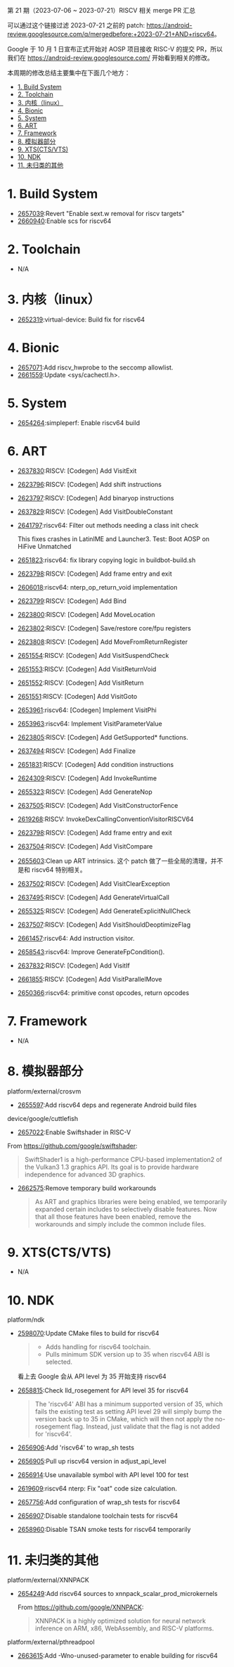 第 21 期（2023-07-06 ~ 2023-07-21）RISCV 相关 merge PR 汇总

可以通过这个链接过滤 2023-07-21 之前的 patch: <https://android-review.googlesource.com/q/mergedbefore:+2023-07-21+AND+riscv64>。

Google 于 10 月 1 日宣布正式开始对 AOSP 项目接收 RISC-V 的提交 PR，所以我们在 <https://android-review.googlesource.com/> 开始看到相关的修改。

本周期的修改总结主要集中在下面几个地方：

<!-- TOC -->

- [1. Build System](#1-build-system)
- [2. Toolchain](#2-toolchain)
- [3. 内核（linux）](#3-内核linux)
- [4. Bionic](#4-bionic)
- [5. System](#5-system)
- [6. ART](#6-art)
- [7. Framework](#7-framework)
- [8. 模拟器部分](#8-模拟器部分)
- [9. XTS(CTS/VTS)](#9-xtsctsvts)
- [10. NDK](#10-ndk)
- [11. 未归类的其他](#11-未归类的其他)

<!-- /TOC -->

# 1. Build System

- [2657039][2657039]:Revert "Enable sext.w removal for riscv targets"
- [2660940][2660940]:Enable scs for riscv64

# 2. Toolchain

- N/A

# 3. 内核（linux）

- [2652319][2652319]:virtual-device: Build fix for riscv64

# 4. Bionic

- [2657071][2657071]:Add riscv_hwprobe to the seccomp allowlist.
- [2661559][2661559]:Update <sys/cachectl.h>.

# 5. System

- [2654264][2654264]:simpleperf: Enable riscv64 build

# 6. ART

- [2637830][2637830]:RISCV: [Codegen] Add VisitExit
- [2623796][2623796]:RISCV: [Codegen] Add shift instructions
- [2623797][2623797]:RISCV: [Codegen] Add binaryop instructions
- [2637829][2637829]:RISCV: [Codegen] Add VisitDoubleConstant
- [2641797][2641797]:riscv64: Filter out methods needing a class init check

  This fixes crashes in LatinIME and Launcher3.
  Test: Boot AOSP on HiFive Unmatched

- [2651823][2651823]:riscv64: fix library copying logic in buildbot-build.sh
- [2623798][2623798]:RISCV: [Codegen] Add frame entry and exit
- [2606018][2606018]:riscv64: nterp_op_return_void implementation
- [2623799][2623799]:RISCV: [Codegen] Add Bind
- [2623800][2623800]:RISCV: [Codegen] Add MoveLocation
- [2623802][2623802]:RISCV: [Codegen] Save/restore core/fpu registers
- [2623808][2623808]:RISCV: [Codegen] Add MoveFromReturnRegister
- [2651554][2651554]:RISCV: [Codegen] Add VisitSuspendCheck
- [2651553][2651553]:RISCV: [Codegen] Add VisitReturnVoid
- [2651552][2651552]:RISCV: [Codegen] Add VisitReturn
- [2651551][2651551]:RISCV: [Codegen] Add VisitGoto
- [2653961][2653961]:riscv64: [Codegen] Implement VisitPhi
- [2653963][2653963]:riscv64: Implement VisitParameterValue
- [2623805][2623805]:RISCV: [Codegen] Add GetSupported* functions.
- [2637494][2637494]:RISCV: [Codegen] Add Finalize
- [2651831][2651831]:RISCV: [Codegen] Add condition instructions
- [2624309][2624309]:RISCV: [Codegen] Add InvokeRuntime
- [2655323][2655323]:RISCV: [Codegen] Add GenerateNop
- [2637505][2637505]:RISCV: [Codegen] Add VisitConstructorFence
- [2619268][2619268]:RISCV: InvokeDexCallingConventionVisitorRISCV64
- [2623798][2623798]:RISCV: [Codegen] Add frame entry and exit
- [2637504][2637504]:RISCV: [Codegen] Add VisitCompare
- [2655603][2655603]:Clean up ART intrinsics. 这个 patch 做了一些全局的清理，并不是和 riscv64 特别相关。
- [2637502][2637502]:RISCV: [Codegen] Add VisitClearException
- [2637495][2637495]:RISCV: [Codegen] Add GenerateVirtualCall
- [2655325][2655325]:RISCV: [Codegen] Add GenerateExplicitNullCheck
- [2637507][2637507]:RISCV: [Codegen] Add VisitShouldDeoptimizeFlag
- [2661457][2661457]:riscv64: Add instruction visitor.
- [2658543][2658543]:riscv64: Improve GenerateFpCondition().
- [2637832][2637832]:RISCV: [Codegen] Add VisitIf
- [2661855][2661855]:RISCV: [Codegen] Add VisitParallelMove
- [2650366][2650366]:riscv64: primitive const opcodes, return opcodes

# 7. Framework

- N/A

# 8. 模拟器部分

platform/external/crosvm
- [2655597][2655597]:Add riscv64 deps and regenerate Android build files

device/google/cuttlefish
- [2657022][2657022]:Enable Swiftshader in RISC-V

From <https://github.com/google/swiftshader>:
> SwiftShader1 is a high-performance CPU-based implementation2 of the Vulkan3 1.3 graphics API. Its goal is to provide hardware independence for advanced 3D graphics.

- [2662575][2662575]:Remove temporary build workarounds

  > As ART and graphics libraries were being enabled, we temporarily
  > expanded certain includes to selectively disable features. Now that all
  > those features have been enabled, remove the workarounds and simply
  > include the common include files.

# 9. XTS(CTS/VTS)

- N/A

# 10. NDK

platform/ndk

- [2598070][2598070]:Update CMake files to build for riscv64
  
  > * Adds handling for riscv64 toolchain.
  > * Pulls minimum SDK version up to 35 when riscv64 ABI is selected.
  
  看上去 Google 会从 API level 为 35 开始支持 riscv64

- [2658815][2658815]:Check lld_rosegement for API level 35 for riscv64

  > The 'riscv64' ABI has a minimum supported version of 35, which fails the
  > existing test as setting API level 29 will simply bump the version back
  > up to 35 in CMake, which will then not apply the no-rosegement flag.
  > Instead, just validate that the flag is not added for 'riscv64'.

- [2656906][2656906]:Add 'riscv64' to wrap_sh tests
- [2656905][2656905]:Pull up riscv64 version in adjust_api_level
- [2656914][2656914]:Use unavailable symbol with API level 100 for test
- [2619609][2619609]:riscv64 nterp: Fix "oat" code size calculation.
- [2657756][2657756]:Add configuration of wrap_sh tests for riscv64
- [2656907][2656907]:Disable standalone toolchain tests for riscv64
- [2658960][2658960]:Disable TSAN smoke tests for riscv64 temporarily


# 11. 未归类的其他

platform/external/XNNPACK
- [2654249][2654249]:Add riscv64 sources to xnnpack_scalar_prod_microkernels
  
  From <https://github.com/google/XNNPACK>:
  > XNNPACK is a highly optimized solution for neural network inference on ARM, x86, WebAssembly, and RISC-V platforms.

platform/external/pthreadpool
- [2663615][2663615]:Add -Wno-unused-parameter to enable building for riscv64

[2637830]:https://android-review.googlesource.com/c/platform/art/+/2637830
[2623796]:https://android-review.googlesource.com/c/platform/art/+/2623796
[2623797]:https://android-review.googlesource.com/c/platform/art/+/2623797
[2637829]:https://android-review.googlesource.com/c/platform/art/+/2637829
[2641797]:https://android-review.googlesource.com/c/platform/art/+/2641797
[2651823]:https://android-review.googlesource.com/c/platform/art/+/2651823
[2623798]:https://android-review.googlesource.com/c/platform/art/+/2623798
[2652319]:https://android-review.googlesource.com/c/kernel/common-modules/virtual-device/+/2652319
[2606018]:https://android-review.googlesource.com/c/platform/art/+/2606018
[2623799]:https://android-review.googlesource.com/c/platform/art/+/2623799
[2623800]:https://android-review.googlesource.com/c/platform/art/+/2623800
[2623802]:https://android-review.googlesource.com/c/platform/art/+/2623802
[2623808]:https://android-review.googlesource.com/c/platform/art/+/2623808
[2651554]:https://android-review.googlesource.com/c/platform/art/+/2651554
[2651553]:https://android-review.googlesource.com/c/platform/art/+/2651553
[2651552]:https://android-review.googlesource.com/c/platform/art/+/2651552
[2651551]:https://android-review.googlesource.com/c/platform/art/+/2651551
[2653961]:https://android-review.googlesource.com/c/platform/art/+/2653961
[2653963]:https://android-review.googlesource.com/c/platform/art/+/2653963
[2623805]:https://android-review.googlesource.com/c/platform/art/+/2623805
[2654264]:https://android-review.googlesource.com/c/platform/system/extras/+/2654264
[2637494]:https://android-review.googlesource.com/c/platform/art/+/2637494
[2651831]:https://android-review.googlesource.com/c/platform/art/+/2651831
[2624309]:https://android-review.googlesource.com/c/platform/art/+/2624309
[2655323]:https://android-review.googlesource.com/c/platform/art/+/2655323
[2637505]:https://android-review.googlesource.com/c/platform/art/+/2637505
[2619268]:https://android-review.googlesource.com/c/platform/art/+/2619268
[2623798]:https://android-review.googlesource.com/c/platform/art/+/2623798
[2637504]:https://android-review.googlesource.com/c/platform/art/+/2637504
[2598070]:https://android-review.googlesource.com/c/platform/ndk/+/2598070
[2655597]:https://android-review.googlesource.com/c/platform/external/crosvm/+/2655597
[2655603]:https://android-review.googlesource.com/c/platform/art/+/2655603
[2637502]:https://android-review.googlesource.com/c/platform/art/+/2637502
[2637495]:https://android-review.googlesource.com/c/platform/art/+/2637495
[2655325]:https://android-review.googlesource.com/c/platform/art/+/2655325
[2657071]:https://android-review.googlesource.com/c/platform/bionic/+/2657071
[2658815]:https://android-review.googlesource.com/c/platform/ndk/+/2658815
[2656906]:https://android-review.googlesource.com/c/platform/ndk/+/2656906
[2656905]:https://android-review.googlesource.com/c/platform/ndk/+/2656905
[2656914]:https://android-review.googlesource.com/c/platform/ndk/+/2656914
[2657039]:https://android-review.googlesource.com/c/platform/build/soong/+/2657039
[2637507]:https://android-review.googlesource.com/c/platform/art/+/2637507
[2619609]:https://android-review.googlesource.com/c/platform/art/+/2619609
[2657756]:https://android-review.googlesource.com/c/platform/ndk/+/2657756
[2656907]:https://android-review.googlesource.com/c/platform/ndk/+/2656907
[2658960]:https://android-review.googlesource.com/c/platform/ndk/+/2658960
[2661457]:https://android-review.googlesource.com/c/platform/art/+/2661457
[2658543]:https://android-review.googlesource.com/c/platform/art/+/2658543
[2637832]:https://android-review.googlesource.com/c/platform/art/+/2637832
[2660940]:https://android-review.googlesource.com/c/platform/build/soong/+/2660940
[2654249]:https://android-review.googlesource.com/c/platform/external/XNNPACK/+/2654249
[2663615]:https://android-review.googlesource.com/c/platform/external/pthreadpool/+/2663615
[2661559]:https://android-review.googlesource.com/c/platform/bionic/+/2661559
[2657022]:https://android-review.googlesource.com/c/device/google/cuttlefish/+/2657022
[2661855]:https://android-review.googlesource.com/c/platform/art/+/2661855
[2662575]:https://android-review.googlesource.com/c/device/google/cuttlefish/+/2662575
[2650366]:https://android-review.googlesource.com/c/platform/art/+/2650366